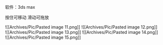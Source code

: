 软件：3ds max

按住可移动
滑动可拖放


![[Archives/Pic/Pasted image 11.png]]
![[Archives/Pic/Pasted image 12.png]]
![[Archives/Pic/Pasted image 13.png]]
![[Archives/Pic/Pasted image 14.png]]
![[Archives/Pic/Pasted image 15.png]]
